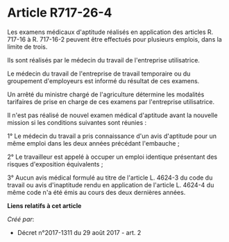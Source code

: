 # Article R717-26-4

Les examens médicaux d'aptitude réalisés en application des articles R. 717-16 à R. 717-16-2 peuvent être effectués pour
plusieurs emplois, dans la limite de trois.

Ils sont réalisés par le médecin du travail de l'entreprise utilisatrice.

Le médecin du travail de l'entreprise de travail temporaire ou du groupement d'employeurs est informé du résultat de ces
examens.

Un arrêté du ministre chargé de l'agriculture détermine les modalités tarifaires de prise en charge de ces examens par
l'entreprise utilisatrice.

Il n'est pas réalisé de nouvel examen médical d'aptitude avant la nouvelle mission si les conditions suivantes sont réunies :

1° Le médecin du travail a pris connaissance d'un avis d'aptitude pour un même emploi dans les deux années précédant
l'embauche ;

2° Le travailleur est appelé à occuper un emploi identique présentant des risques d'exposition équivalents ;

3° Aucun avis médical formulé au titre de l'article L. 4624-3 du code du travail ou avis d'inaptitude rendu en application de
l'article L. 4624-4 du même code n'a été émis au cours des deux dernières années.

**Liens relatifs à cet article**

_Créé par_:

  - Décret n°2017-1311 du 29 août 2017 - art. 2

